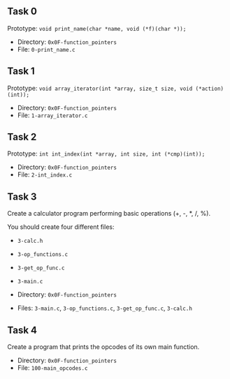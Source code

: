 ## Task 0
Prototype: `void print_name(char *name, void (*f)(char *));`

* Directory: `0x0F-function_pointers`
* File: `0-print_name.c`

## Task 1
Prototype: `void array_iterator(int *array, size_t size, void (*action)(int));`

* Directory: `0x0F-function_pointers`
* File: `1-array_iterator.c`

## Task 2
Prototype: `int int_index(int *array, int size, int (*cmp)(int));`

* Directory: `0x0F-function_pointers`
* File: `2-int_index.c`

## Task 3
Create a calculator program performing basic operations (+, -, *, /, %).

You should create four different files:

* `3-calc.h`
* `3-op_functions.c`
* `3-get_op_func.c`
* `3-main.c`

* Directory: `0x0F-function_pointers`
* Files: `3-main.c`, `3-op_functions.c`, `3-get_op_func.c`, `3-calc.h`

## Task 4
Create a program that prints the opcodes of its own main function.

* Directory: `0x0F-function_pointers`
* File: `100-main_opcodes.c`


